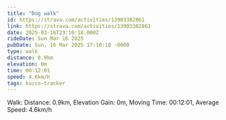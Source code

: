 ```yaml
---
title: "Dog walk"
id: https://strava.com/activities/13903382861
link: https://strava.com/activities/13903382861
date: 2025-03-16T23:10:18.000Z
rideDate: Sun Mar 16 2025
pubDate: Sun, 16 Mar 2025 17:10:18 -0600
type: walk
distance: 0.9km
elevation: 0m
time: 00:12:01
speed: 4.6km/h
tags: kuzco-tracker
---
```

Walk: Distance: 0.9km, Elevation Gain: 0m, Moving Time: 00:12:01, Average Speed: 4.6km/h